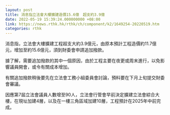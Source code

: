 ```yaml
---
layout: post
title: 消息指立法會大樓擴建造價15.6億　超支約3.9億
date: 2022-05-19 15:39:24.000000000 +08:00
link: https://news.rthk.hk/rthk/ch/component/k2/1649254-20220519.htm
categories: rthk
---
```


消息指，立法會大樓擴建工程超支大約3.9億元，由原本預計工程造價約11.7億元，增加至約15.6億元，須到財委會申請追加撥款。

據了解，需要追加撥款的其中一個原因，由於工程主要在夜更或周末進行，以免影響議員開會，或令有關成本增加。

有關追加撥款稍後要先在立法會工務小組委員會討論，預料要在下月上旬提交財委會審議。

因應第7屆立法會議員人數增至90人，立法會行管會早前決定擴建立法會綜合大樓，在現址加建4層，以及在一樓三角區域加建10層，工程預計在2025年中前完成。
